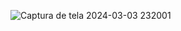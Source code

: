 ![Captura de tela 2024-03-03 232001](https://github.com/ThIaGoOLuiZz/ProjetosFrontEndEAD/assets/126069763/9ae3efd9-4e55-4e84-a7a7-e40f06632840)
